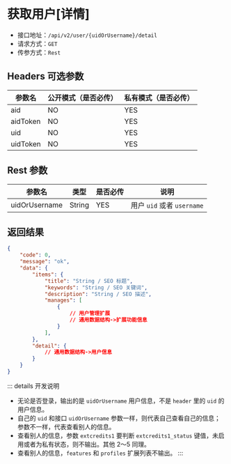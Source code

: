 # 获取用户[详情]

- 接口地址：`/api/v2/user/{uidOrUsername}/detail`
- 请求方式：`GET`
- 传参方式：`Rest`

## Headers 可选参数

| 参数名 | 公开模式（是否必传） | 私有模式（是否必传） |
| --- | --- | --- |
| aid | NO | YES |
| aidToken | NO | YES |
| uid | NO | YES |
| uidToken | NO | YES |

## Rest 参数

| 参数名 | 类型 | 是否必传 | 说明 |
| --- | --- | --- | --- |
| uidOrUsername | String | YES | 用户 `uid` 或者 `username` |

## 返回结果

```json
{
    "code": 0,
    "message": "ok",
    "data": {
        "items": {
            "title": "String / SEO 标题",
            "keywords": "String / SEO 关键词",
            "description": "String / SEO 描述",
            "manages": [
                {
                    // 用户管理扩展
                    // 通用数据结构->扩展功能信息
                }
            ],
        },
        "detail": {
            // 通用数据结构->用户信息
        }
    }
}
```

::: details 开发说明
- 无论是否登录，输出的是 `uidOrUsername` 用户信息，不是 `header` 里的 `uid` 的用户信息。
- 自己的 `uid` 和接口 `uidOrUsername` 参数一样，则代表自己查看自己的信息；参数不一样，代表查看别人的信息。
- 查看别人的信息，参数 `extcredits1` 要判断 `extcredits1_status` 键值，未启用或者为私有状态，则不输出。其他 2～5 同理。
- 查看别人的信息，`features` 和 `profiles` 扩展列表不输出。
:::